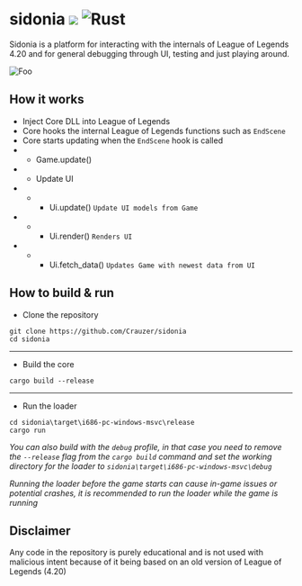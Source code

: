 # sidonia ![](https://tokei.rs/b1/github/sidonia-420/sidonia) ![Rust](https://github.com/sidonia-420/sidonia/workflows/Rust/badge.svg)
Sidonia is a platform for interacting with the internals of League of Legends 4.20 and for general debugging through UI, testing and just playing around.

<a>![Foo](https://i.imgur.com/xuhnWFj.png)</a>

## How it works
* Inject Core DLL into League of Legends
* Core hooks the internal League of Legends functions such as `EndScene`
* Core starts updating when the `EndScene` hook is called
* * Game.update()
* * Update UI
* * * Ui.update() `Update UI models from Game`
* * * Ui.render() `Renders UI`
* * * Ui.fetch_data() `Updates Game with newest data from UI`

## How to build & run
* Clone the repository 
```
git clone https://github.com/Crauzer/sidonia
cd sidonia
```
---
* Build the core
```
cargo build --release
```
---

* Run the loader
```
cd sidonia\target\i686-pc-windows-msvc\release
cargo run
```

*You can also build with the `debug` profile, in that case you need to remove the `--release` flag from the `cargo build` command and set the working directory for the loader to `sidonia\target\i686-pc-windows-msvc\debug`*

*Running the loader before the game starts can cause in-game issues or potential crashes, it is recommended to run the loader while the game is running*

## Disclaimer
Any code in the repository is purely educational and is not used with malicious intent because of it being based on an old version of League of Legends (4.20)
